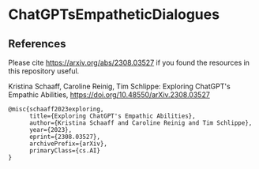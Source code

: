 # ChatGPTsEmpatheticDialogues

## References

Please cite https://arxiv.org/abs/2308.03527 if you found the resources in this repository useful. 

Kristina Schaaff, Caroline Reinig, Tim Schlippe: Exploring ChatGPT's Empathic Abilities, 
https://doi.org/10.48550/arXiv.2308.03527

```
@misc{schaaff2023exploring,
      title={Exploring ChatGPT's Empathic Abilities}, 
      author={Kristina Schaaff and Caroline Reinig and Tim Schlippe},
      year={2023},
      eprint={2308.03527},
      archivePrefix={arXiv},
      primaryClass={cs.AI}
}
```
